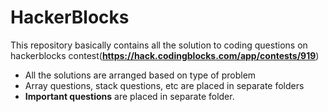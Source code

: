 # HackerBlocks
This repository basically contains all the solution to coding questions on hackerblocks contest(**https://hack.codingblocks.com/app/contests/919**)

* All the solutions are arranged based on type of problem 
* Array questions, stack questions, etc are placed in separate folders
* **Important questions** are placed in separate folder.
